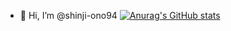 - 👋 Hi, I’m @shinji-ono94
[![Anurag's GitHub stats](https://github-readme-stats.vercel.app/api?shinji-ono94=anuraghazra)](https://github.com/anuraghazra/github-readme-stats)

<!---
shinji-ono94/shinji-ono94 is a ✨ special ✨ repository because its `README.md` (this file) appears on your GitHub profile.
You can click the Preview link to take a look at your changes.
--->
